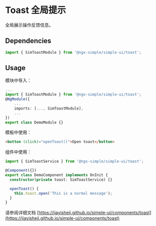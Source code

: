 # Toast 全局提示

全局展示操作反馈信息。

## Dependencies

```ts
import { SimToastModule } from '@ngx-simple/simple-ui/toast';
```

## Usage

模块中导入：

```ts
...
import { SimToastModule } from '@ngx-simple/simple-ui/toast';
@NgModule({
    ...
    imports: [..., SimToastModule],
    ...
})
export class DemoModule {}
```

模板中使用：

```html
<button (click)="openToast()">Open toast</button>
```

组件中使用：

```ts
import { SimToastService } from '@ngx-simple/simple-ui/toast';

@Component({})
export class DemoComponent implements OnInit {
  constructor(private toast: SimToastService) {}

  openToast() {
    this.toast.open('This is a normal message');
  }
}
```

请参阅详细文档 [https://jiayisheji.github.io/simple-ui/components/toast](https://jiayisheji.github.io/simple-ui/components/toast)
